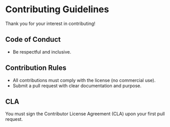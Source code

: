 # Contributing Guidelines

Thank you for your interest in contributing!

## Code of Conduct
- Be respectful and inclusive.

## Contribution Rules
- All contributions must comply with the license (no commercial use).
- Submit a pull request with clear documentation and purpose.

## CLA
You must sign the Contributor License Agreement (CLA) upon your first pull request.
